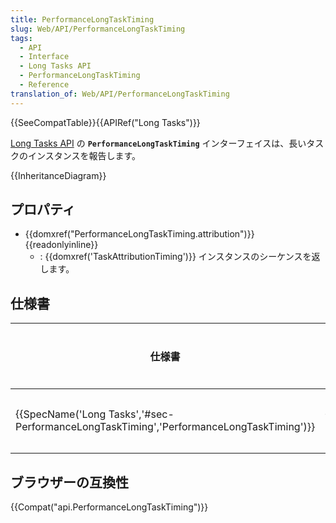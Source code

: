 ```yaml
---
title: PerformanceLongTaskTiming
slug: Web/API/PerformanceLongTaskTiming
tags:
  - API
  - Interface
  - Long Tasks API
  - PerformanceLongTaskTiming
  - Reference
translation_of: Web/API/PerformanceLongTaskTiming
---
```

{{SeeCompatTable}}{{APIRef("Long Tasks")}}

[Long Tasks API](/ja/docs/Web/API/Long_Tasks_API) の **`PerformanceLongTaskTiming`** インターフェイスは、長いタスクのインスタンスを報告します。

{{InheritanceDiagram}}

## プロパティ

- {{domxref("PerformanceLongTaskTiming.attribution")}} {{readonlyinline}}
  - : {{domxref('TaskAttributionTiming')}} インスタンスのシーケンスを返します。

## 仕様書

| 仕様書                                                                                                                 | 状態                             | コメント |
| -------------------------------------------------------------------------------------------------------------------- | -------------------------------- | -------- |
| {{SpecName('Long Tasks','#sec-PerformanceLongTaskTiming','PerformanceLongTaskTiming')}} | {{Spec2('Long Tasks')}} | 初期定義 |

## ブラウザーの互換性

{{Compat("api.PerformanceLongTaskTiming")}}
